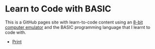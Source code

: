 # Learn to Code with BASIC

This is a GitHub pages site with learn-to-code content using an [8-bit computer emulator](https://floooh.github.io/tiny8bit/)
and the BASIC programming language that I learnt to code with.

* [Print](https://karlvr.github.io/learn-to-code-basic/print.html)
